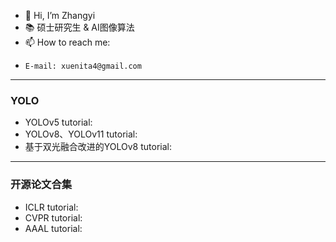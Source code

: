 - 👋 Hi, I’m Zhangyi
- 📚 硕士研究生 & AI图像算法
- 📫 How to reach me:
-     E-mail: xuenita4@gmail.com
---
### YOLO
- YOLOv5 tutorial:
- YOLOv8、YOLOv11 tutorial:
- 基于双光融合改进的YOLOv8 tutorial:
---
### 开源论文合集
- ICLR tutorial:
- CVPR tutorial:
- AAAL tutorial:

